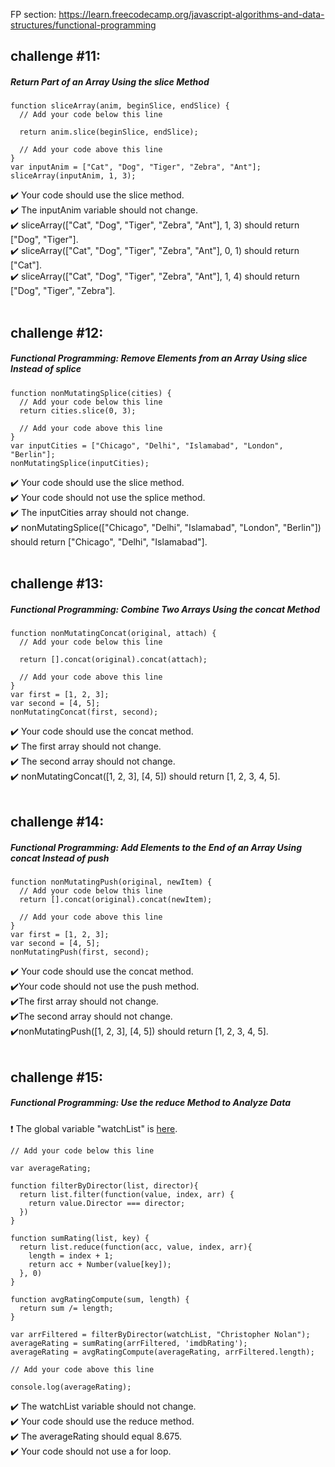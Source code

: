 FP section: https://learn.freecodecamp.org/javascript-algorithms-and-data-structures/functional-programming

## challenge #11:
##### Return Part of an Array Using the slice Method

```
function sliceArray(anim, beginSlice, endSlice) {
  // Add your code below this line
  
  return anim.slice(beginSlice, endSlice);
  
  // Add your code above this line
}
var inputAnim = ["Cat", "Dog", "Tiger", "Zebra", "Ant"];
sliceArray(inputAnim, 1, 3);
```

:heavy_check_mark: Your code should use the slice method.<br/>
:heavy_check_mark: The inputAnim variable should not change.<br/>
:heavy_check_mark: sliceArray(["Cat", "Dog", "Tiger", "Zebra", "Ant"], 1, 3) should return ["Dog", "Tiger"].<br/>
:heavy_check_mark: sliceArray(["Cat", "Dog", "Tiger", "Zebra", "Ant"], 0, 1) should return ["Cat"].<br/>
:heavy_check_mark: sliceArray(["Cat", "Dog", "Tiger", "Zebra", "Ant"], 1, 4) should return ["Dog", "Tiger", "Zebra"].
<br/><br/>
## challenge #12: 
##### Functional Programming: Remove Elements from an Array Using slice Instead of splice

```
function nonMutatingSplice(cities) {
  // Add your code below this line
  return cities.slice(0, 3);
  
  // Add your code above this line
}
var inputCities = ["Chicago", "Delhi", "Islamabad", "London", "Berlin"];
nonMutatingSplice(inputCities);
```

:heavy_check_mark: Your code should use the slice method.<br/>
:heavy_check_mark: Your code should not use the splice method.<br/>
:heavy_check_mark: The inputCities array should not change.<br/>
:heavy_check_mark: nonMutatingSplice(["Chicago", "Delhi", "Islamabad", "London", "Berlin"]) should return ["Chicago", "Delhi", "Islamabad"].
<br/><br/>
## challenge #13: 
##### Functional Programming: Combine Two Arrays Using the concat Method

```
function nonMutatingConcat(original, attach) {
  // Add your code below this line
  
  return [].concat(original).concat(attach);
  
  // Add your code above this line
}
var first = [1, 2, 3];
var second = [4, 5];
nonMutatingConcat(first, second);
```

:heavy_check_mark: Your code should use the concat method.<br/>
:heavy_check_mark: The first array should not change.<br/>
:heavy_check_mark: The second array should not change.<br/>
:heavy_check_mark: nonMutatingConcat([1, 2, 3], [4, 5]) should return [1, 2, 3, 4, 5].
<br/><br/>
## challenge #14: 
##### Functional Programming: Add Elements to the End of an Array Using concat Instead of push

```
function nonMutatingPush(original, newItem) {
  // Add your code below this line
  return [].concat(original).concat(newItem);
  
  // Add your code above this line
}
var first = [1, 2, 3];
var second = [4, 5];
nonMutatingPush(first, second);
```

:heavy_check_mark: Your code should use the concat method.<br/>
:heavy_check_mark:Your code should not use the push method.<br/>
:heavy_check_mark:The first array should not change.<br/>
:heavy_check_mark:The second array should not change.<br/>
:heavy_check_mark:nonMutatingPush([1, 2, 3], [4, 5]) should return [1, 2, 3, 4, 5].
<br/><br/>
## challenge #15: 
##### Functional Programming: Use the reduce Method to Analyze Data

:heavy_exclamation_mark: The global variable "watchList" is [here](https://github.com/zelol/seb-freecodecamp/blob/master/functional-programming/watchList.md).

```
// Add your code below this line

var averageRating;

function filterByDirector(list, director){
  return list.filter(function(value, index, arr) {
    return value.Director === director;
  })
}

function sumRating(list, key) {
  return list.reduce(function(acc, value, index, arr){
    length = index + 1;
    return acc + Number(value[key]);
  }, 0)
}

function avgRatingCompute(sum, length) {
  return sum /= length;
}

var arrFiltered = filterByDirector(watchList, "Christopher Nolan");
averageRating = sumRating(arrFiltered, 'imdbRating');
averageRating = avgRatingCompute(averageRating, arrFiltered.length);

// Add your code above this line

console.log(averageRating); 
```

:heavy_check_mark: The watchList variable should not change.<br/>
:heavy_check_mark: Your code should use the reduce method.<br/>
:heavy_check_mark: The averageRating should equal 8.675.<br/>
:heavy_check_mark: Your code should not use a for loop.
